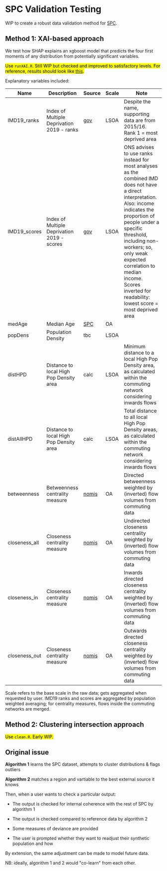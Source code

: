 # SPC Validation Testing

WIP to create a robust data validation method for [SPC](https://github.com/alan-turing-institute/uatk-spc).

## Method 1: XAI-based approach

We test how SHAP explains an xgboost model that predicts the four first moments of any distribution from potentially significant variables.

<mark>Use `runXAI.R`. Still WIP but checked and improved to satisfactory levels. For reference, results should look like [this](https://github.com/alan-turing-institute/spc-validation-testing/blob/main/Output/plots/west-yorkshire-2020-MSOA11CD-incomeH-feature_importance_gg.png).</mark>


Explanatory variables included:

| Name | Description | Source | Scale | Note |
|------|-------------------------------------|--------|-------|------|
| IMD19_ranks | Index of Multiple Deprivation 2019 - ranks | [gov](https://www.gov.uk/government/statistics/english-indices-of-deprivation-2019) | LSOA | Despite the name, supporting data are from 2015/16. Rank 1 = most deprived area |
| IMD19_scores | Index of Multiple Deprivation 2019 - scores | [gov](https://www.gov.uk/government/statistics/english-indices-of-deprivation-2019) | LSOA | ONS advises to use ranks instead for most analyses as the combined IMD does not have a direct interpretation. Also: income indicates the proportion of people under a specific threshold, including non-workers; so, only weak expected correlation to median income. Scores inverted for readability: lowest score = most deprived area |
| medAge | Median Age | [SPC](https://github.com/alan-turing-institute/uatk-spc) | OA | |
| popDens | Population Density | tbc | LSOA | |
| distHPD | Distance to local High Pop Density area | calc | LSOA | Minimum distance to a local High Pop Density area, as calculated within the commuting network considering inwards flows|
| distAllHPD | Distance to local High Pop Density area | calc | LSOA | Total distance to all local High Pop Density areas, as calculated within the commuting network considering inwards flows|
| betweenness | Betweenness centrality measure | [nomis](https://www.nomisweb.co.uk/census/2011/wf01bew) | OA | Directed betweenness weighted by (inverted) flow volumes from commuting data |
| closeness_all | Closeness centrality measure | [nomis](https://www.nomisweb.co.uk/census/2011/wf01bew) | OA | Undirected closeness centrality weighted by (inverted) flow volumes from commuting data |
| closeness_in | Closeness centrality measure | [nomis](https://www.nomisweb.co.uk/census/2011/wf01bew) | OA | Inwards directed closeness centrality weighted by (inverted) flow volumes from commuting data |
| closeness_out | Closeness centrality measure | [nomis](https://www.nomisweb.co.uk/census/2011/wf01bew) | OA | Outwards directed closeness centrality weighted by (inverted) flow volumes from commuting data |

Scale refers to the base scale in the raw data; gets aggregated when requested by user. IMD19 ranks and scores are aggregated by population weighted averaging; for centrality measures, flows inside the commuting networks are merged.

## Method 2: Clustering intersection approach

<mark>Use `clean.R`. Early WIP.</mark>


## Original issue

**Algorithm 1** learns the SPC dataset, attempts to cluster distributions & flags outliers

**Algorithm 2** matches a region and vartiable to the best external source it knows

Then, when a user wants to check a particular output:

- The output is checked for internal coherence with the rest of SPC by algorithm 1

- The output is checked compared to reference data by algorithm 2

- Some measures of deviance are provided

- The user is prompted whether they want to readjust their synthetic population and how

By extension, the same adjustment can be made to model future data.

NB: ideally, algorithm 1 and 2 would "co-learn" from each other.
